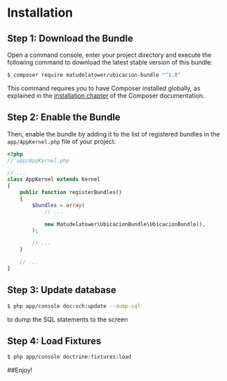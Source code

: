 Installation
============

Step 1: Download the Bundle
---------------------------

Open a command console, enter your project directory and execute the
following command to download the latest stable version of this bundle:

```bash
$ composer require matudelatower/ubicacion-bundle "^1.0"
```

This command requires you to have Composer installed globally, as explained
in the [installation chapter](https://getcomposer.org/doc/00-intro.md)
of the Composer documentation.

Step 2: Enable the Bundle
-------------------------

Then, enable the bundle by adding it to the list of registered bundles
in the `app/AppKernel.php` file of your project:

```php
<?php
// app/AppKernel.php

// ...
class AppKernel extends Kernel
{
    public function registerBundles()
    {
        $bundles = array(
            // ...

            new Matudelatower\UbicacionBundle\UbicacionBundle(),
        );

        // ...
    }

    // ...
}
```

Step 3: Update database
-------------------------

```bash
$ php app/console doc:sch:update --dump-sql
```

to dump the SQL statements to the screen


Step 4: Load Fixtures
-------------------------

```bash
$ php app/console doctrine:fixtures:load
```

##Enjoy!